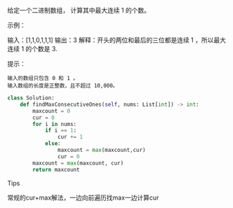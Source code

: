 给定一个二进制数组， 计算其中最大连续 1 的个数。

 

示例：

输入：[1,1,0,1,1,1]
输出：3
解释：开头的两位和最后的三位都是连续 1 ，所以最大连续 1 的个数是 3.

 

提示：

    输入的数组只包含 0 和 1 。
    输入数组的长度是正整数，且不超过 10,000。



```python
class Solution:
    def findMaxConsecutiveOnes(self, nums: List[int]) -> int:
        maxcount = 0
        cur = 0
        for i in nums:
            if i == 1:
                cur += 1
            else:
                maxcount = max(maxcount,cur)
                cur = 0
        maxcount = max(maxcount, cur)
        return maxcount
```



Tips

常规的cur+max解法，一边向前遍历找max一边计算cur